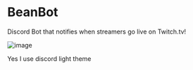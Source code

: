 # BeanBot
 Discord Bot that notifies when streamers go live on Twitch.tv!

![image](https://github.com/MonsieurDuck/BeanBot/assets/32151579/4b64f6be-5db2-4d5e-85d1-05ce1e44220f)


Yes I use discord light theme 
